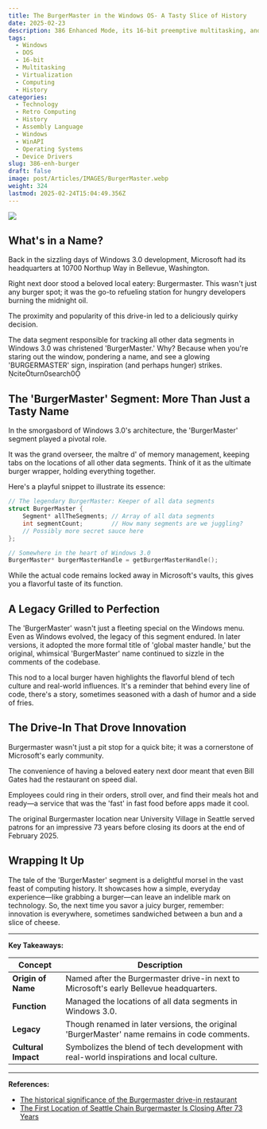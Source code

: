 ```yaml
---
title: The BurgerMaster in the Windows OS- A Tasty Slice of History
date: 2025-02-23
description: 386 Enhanced Mode, its 16-bit preemptive multitasking, and how DOS compatibility was brilliantly achieved.
tags:
  - Windows
  - DOS
  - 16-bit
  - Multitasking
  - Virtualization
  - Computing
  - History
categories:
  - Technology
  - Retro Computing
  - History
  - Assembly Language
  - Windows
  - WinAPI
  - Operating Systems
  - Device Drivers
slug: 386-enh-burger
draft: false
image: post/Articles/IMAGES/BurgerMaster.webp
weight: 324
lastmod: 2025-02-24T15:04:49.356Z
---
```

![](/post/Articles/IMAGES/burgermaster348s.jpg)

## What's in a Name?

Back in the sizzling days of Windows 3.0 development, Microsoft had its headquarters at 10700 Northup Way in Bellevue, Washington.

Right next door stood a beloved local eatery: Burgermaster. This wasn't just any burger spot; it was the go-to refueling station for hungry developers burning the midnight oil.

The proximity and popularity of this drive-in led to a deliciously quirky decision.

The data segment responsible for tracking all other data segments in Windows 3.0 was christened 'BurgerMaster.' Why? Because when you're staring out the window, pondering a name, and see a glowing 'BURGERMASTER' sign, inspiration (and perhaps hunger) strikes. citeturn0search0

## The 'BurgerMaster' Segment: More Than Just a Tasty Name

In the smorgasbord of Windows 3.0's architecture, the 'BurgerMaster' segment played a pivotal role.

It was the grand overseer, the maître d' of memory management, keeping tabs on the locations of all other data segments. Think of it as the ultimate burger wrapper, holding everything together.

Here's a playful snippet to illustrate its essence:

```c
// The legendary BurgerMaster: Keeper of all data segments
struct BurgerMaster {
    Segment* allTheSegments; // Array of all data segments
    int segmentCount;        // How many segments are we juggling?
    // Possibly more secret sauce here
};

// Somewhere in the heart of Windows 3.0
BurgerMaster* burgerMasterHandle = getBurgerMasterHandle();

```

While the actual code remains locked away in Microsoft's vaults, this gives you a flavorful taste of its function.

## A Legacy Grilled to Perfection

The 'BurgerMaster' wasn't just a fleeting special on the Windows menu. Even as Windows evolved, the legacy of this segment endured. In later versions, it adopted the more formal title of 'global master handle,' but the original, whimsical 'BurgerMaster' name continued to sizzle in the comments of the codebase.

This nod to a local burger haven highlights the flavorful blend of tech culture and real-world influences. It's a reminder that behind every line of code, there's a story, sometimes seasoned with a dash of humor and a side of fries.

## The Drive-In That Drove Innovation

Burgermaster wasn't just a pit stop for a quick bite; it was a cornerstone of Microsoft's early community.

The convenience of having a beloved eatery next door meant that even Bill Gates had the restaurant on speed dial.

Employees could ring in their orders, stroll over, and find their meals hot and ready—a service that was the 'fast' in fast food before apps made it cool.

The original Burgermaster location near University Village in Seattle served patrons for an impressive 73 years before closing its doors at the end of February 2025.

## Wrapping It Up

The tale of the 'BurgerMaster' segment is a delightful morsel in the vast feast of computing history. It showcases how a simple, everyday experience—like grabbing a burger—can leave an indelible mark on technology. So, the next time you savor a juicy burger, remember: innovation is everywhere, sometimes sandwiched between a bun and a slice of cheese.

***

**Key Takeaways:**

| Concept             | Description                                                                                  |
| ------------------- | -------------------------------------------------------------------------------------------- |
| **Origin of Name**  | Named after the Burgermaster drive-in next to Microsoft's early Bellevue headquarters.       |
| **Function**        | Managed the locations of all data segments in Windows 3.0.                                   |
| **Legacy**          | Though renamed in later versions, the original 'BurgerMaster' name remains in code comments. |
| **Cultural Impact** | Symbolizes the blend of tech development with real-world inspirations and local culture.     |

***

**References:**

* [The historical significance of the Burgermaster drive-in restaurant](https://devblogs.microsoft.com/oldnewthing/20200114-00/?p=103327)
* [The First Location of Seattle Chain Burgermaster Is Closing After 73 Years](https://seattle.eater.com/2025/1/17/24345810/original-burgermaster-closing-university-village-seattle)
